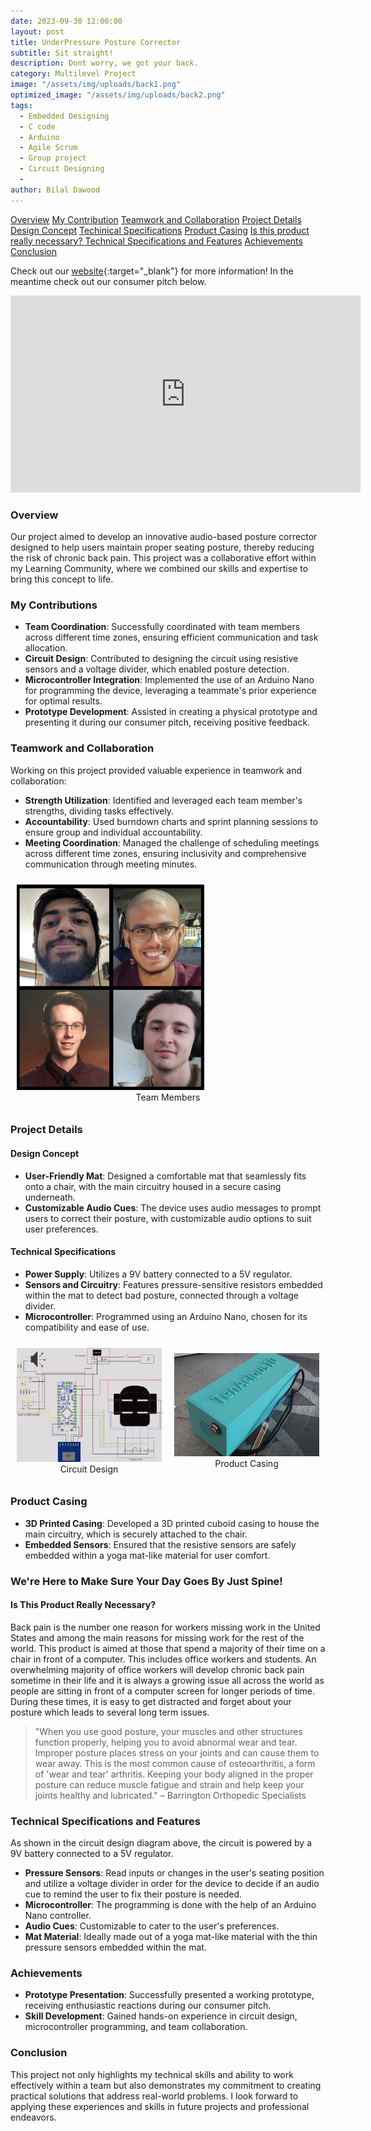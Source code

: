```yaml
---
date: 2023-09-30 12:00:00
layout: post
title: UnderPressure Posture Corrector
subtitle: Sit straight!
description: Dont worry, we got your back.
category: Multilevel Project
image: "/assets/img/uploads/back1.png"
optimized_image: "/assets/img/uploads/back2.png"
tags:
  - Embedded Designing
  - C code
  - Arduino
  - Agile Scrum
  - Group project
  - Circuit Designing
  - 
author: Bilal Dawood
---
```

[Overview](#overview)
[My Contribution](#my-contributions)
[Teamwork and Collaboration](#teamwork-and-collaboration)
[Project Details](#project-details)
[Design Concept](#design-concept)
[Techinical Specifications](#technical-specifications)
[Product Casing](#product-casing)
[Is this product really necessary? ](#is-this-product-really-necessary)
[Technical Specifications and Features](#technical-specifications-and-features)
[Achievements](#achievements)
[Conclusion](#conclusion)

Check out our [website](https://connorflc10.github.io/#){:target="_blank"} for more information! In the meantime check out our consumer pitch below. 

<iframe width="560" height="315" src="https://www.youtube.com/embed/khaodWmAJ0g?si=VGoKz6gzbjBOj2SQ" title="YouTube video player" frameborder="0" allow="accelerometer; autoplay; clipboard-write; encrypted-media; gyroscope; picture-in-picture; web-share" referrerpolicy="strict-origin-when-cross-origin" allowfullscreen></iframe>

### Overview

Our project aimed to develop an innovative audio-based posture corrector designed to help users maintain proper seating posture, thereby reducing the risk of chronic back pain. This project was a collaborative effort within my Learning Community, where we combined our skills and expertise to bring this concept to life.

### My Contributions

- **Team Coordination**: Successfully coordinated with team members across different time zones, ensuring efficient communication and task allocation.
- **Circuit Design**: Contributed to designing the circuit using resistive sensors and a voltage divider, which enabled posture detection.
- **Microcontroller Integration**: Implemented the use of an Arduino Nano for programming the device, leveraging a teammate's prior experience for optimal results.
- **Prototype Development**: Assisted in creating a physical prototype and presenting it during our consumer pitch, receiving positive feedback.

### Teamwork and Collaboration

Working on this project provided valuable experience in teamwork and collaboration:
- **Strength Utilization**: Identified and leveraged each team member's strengths, dividing tasks effectively.
- **Accountability**: Used burndown charts and sprint planning sessions to ensure group and individual accountability.
- **Meeting Coordination**: Managed the challenge of scheduling meetings across different time zones, ensuring inclusivity and comprehensive communication through meeting minutes.

<div style="display: flex; align-items: center; justify-content: space-between;">
  <div style="flex: 1; padding: 10px;">
    <img src="/assets/img/undepressure/TenAciousTen.png" alt="Team Members" style="width: 300px;">
    <figcaption style="text-align: center;">Team Members</figcaption>
  </div>
</div>

### Project Details

#### Design Concept

- **User-Friendly Mat**: Designed a comfortable mat that seamlessly fits onto a chair, with the main circuitry housed in a secure casing underneath.
- **Customizable Audio Cues**: The device uses audio messages to prompt users to correct their posture, with customizable audio options to suit user preferences.

#### Technical Specifications

- **Power Supply**: Utilizes a 9V battery connected to a 5V regulator.
- **Sensors and Circuitry**: Features pressure-sensitive resistors embedded within the mat to detect bad posture, connected through a voltage divider.
- **Microcontroller**: Programmed using an Arduino Nano, chosen for its compatibility and ease of use.

<div style="display: flex; align-items: center; justify-content: space-between;">
  <div style="flex: 1; padding: 10px;">
    <img src="/assets/img/undepressure/circuit_design.png" alt="Circuit Design" style="width: 100%;">
    <figcaption style="text-align: center;">Circuit Design</figcaption>
  </div>
  <div style="flex: 1; padding: 10px;">
    <img src="/assets/img/undepressure/back1.png" alt="Product Casing" style="width: 100%;">
    <figcaption style="text-align: center;">Product Casing</figcaption>
  </div>
</div>

### Product Casing

- **3D Printed Casing**: Developed a 3D printed cuboid casing to house the main circuitry, which is securely attached to the chair.
- **Embedded Sensors**: Ensured that the resistive sensors are safely embedded within a yoga mat-like material for user comfort.

### We're Here to Make Sure Your Day Goes By Just Spine!

#### Is This Product Really Necessary?

Back pain is the number one reason for workers missing work in the United States and among the main reasons for missing work for the rest of the world. This product is aimed at those that spend a majority of their time on a chair in front of a computer. This includes office workers and students. An overwhelming majority of office workers will develop chronic back pain sometime in their life and it is always a growing issue all across the world as people are sitting in front of a computer screen for longer periods of time. During these times, it is easy to get distracted and forget about your posture which leads to several long term issues.

> "When you use good posture, your muscles and other structures function properly, helping you to avoid abnormal wear and tear. Improper posture places stress on your joints and can cause them to wear away. This is the most common cause of osteoarthritis, a form of 'wear and tear' arthritis. Keeping your body aligned in the proper posture can reduce muscle fatigue and strain and help keep your joints healthy and lubricated."
> – Barrington Orthopedic Specialists

### Technical Specifications and Features

As shown in the circuit design diagram above, the circuit is powered by a 9V battery connected to a 5V regulator.

- **Pressure Sensors**: Read inputs or changes in the user's seating position and utilize a voltage divider in order for the device to decide if an audio cue to remind the user to fix their posture is needed.
- **Microcontroller**: The programming is done with the help of an Arduino Nano controller.
- **Audio Cues**: Customizable to cater to the user's preferences.
- **Mat Material**: Ideally made out of a yoga mat-like material with the thin pressure sensors embedded within the mat.

### Achievements

- **Prototype Presentation**: Successfully presented a working prototype, receiving enthusiastic reactions during our consumer pitch.
- **Skill Development**: Gained hands-on experience in circuit design, microcontroller programming, and team collaboration.

### Conclusion

This project not only highlights my technical skills and ability to work effectively within a team but also demonstrates my commitment to creating practical solutions that address real-world problems. I look forward to applying these experiences and skills in future projects and professional endeavors.
